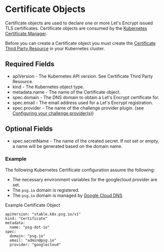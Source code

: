# Certificate Objects

Certificate objects are used to declare one or more Let's Encrypt issued TLS certificates. Certificate objects are consumed by the [Kubernetes Certificate Manager](https://github.com/PalmStoneGames/kube-cert-manager).

Before you can create a Certificate object you must create the [Certificate Third Party Resource](certificate-third-party-resource.md) in your Kubernetes cluster.

## Required Fields

* apiVersion - The Kubernetes API version. See Certificate Third Party Resource.
* kind - The Kubernetes object type.
* metadata.name - The name of the Certificate object.
* spec.domain - The DNS domain to obtain a Let's Encrypt certificate for.
* spec.email - The email address used for a Let's Encrypt registration.
* spec.provider - The name of the challenge provider plugin. (see [Configuring your challenge provider(s)](providers.md))

## Optional Fields

- spec.secretName - The name of the created secret. If not set or empty, a name will be generated based on the domain name.

### Example

The following Kubernetes Certificate configuration assume the following:

* The necessary environment variables for the googlecloud provider are set.
* The `psg.io` domain is registered.
* The `psg.io` domain is managed by [Google Cloud DNS](https://cloud.google.com/dns)

Example Certificate Object

```
apiVersion: "stable.k8s.psg.io/v1"
kind: "Certificate"
metadata:
  name: "psg-dot-io"
spec:
  domain: "psg.io"
  email: "admin@psg.io"
  provider: "googlecloud"
```
